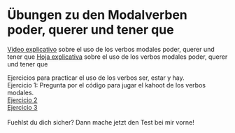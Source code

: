 # Übungen zu den Modalverben poder, querer und tener que

<a href="https://h5p.org/node/506002">Video explicativo</a> sobre el uso de los verbos modales poder, querer und tener que
<a href="https://h5p.org/node/506002">Hoja explicativa</a> sobre el uso de los verbos modales poder, querer und tener que


Ejercicios para practicar el uso de los verbos ser, estar y hay.
<br>
Ejercicio 1: Pregunta por el código para jugar el kahoot de los verbos modales.<br>
<a href="https://h5p.org/node/506174">Ejercicio 2</a> <br>
<a href="https://h5p.org/node/506218">Ejercicio 3</a> <br>
<br>
Fuehlst du dich sicher? Dann mache jetzt den Test bei mir vorne!
